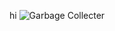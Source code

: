 hi
![Garbage Collecter](https://github.com/user-attachments/assets/1bd4c7c3-1c65-4fea-9985-3403eaa617d9)
